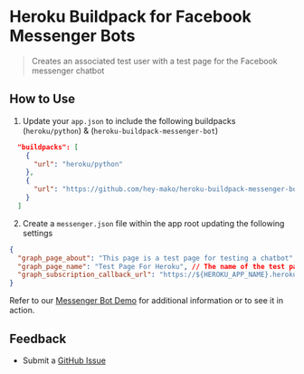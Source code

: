 # Heroku Buildpack for Facebook Messenger Bots
> Creates an associated test user with a test page for the Facebook messenger chatbot

## How to Use
1. Update your `app.json` to include the following buildpacks (`heroku/python`) & (`heroku-buildpack-messenger-bot`)
```json
  "buildpacks": [
    {
      "url": "heroku/python"
    },
    {
      "url": "https://github.com/hey-mako/heroku-buildpack-messenger-bot"
    }
  ]
```
2. Create a `messenger.json` file within the app root updating the following settings
```json
{
  "graph_page_about": "This page is a test page for testing a chatbot", // The description of the test page
  "graph_page_name": "Test Page For Heroku", // The name of the test page, it's best to avoid symbols
  "graph_subscription_callback_url": "https://${HEROKU_APP_NAME}.herokuapp.com/callback" // Callback URL to configure the bot webhook
}
```

Refer to our [Messenger Bot Demo](https://github.com/mako-ai/heroku-messenger-bot-demo) for additional information or to see it in action.

## Feedback
- Submit a [GitHub Issue](https://github.com/hey-mako/heroku-buildpack-messenger-bot)
